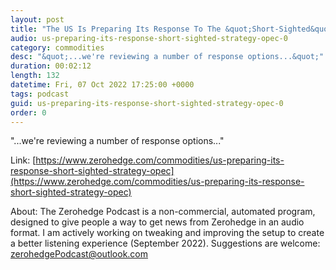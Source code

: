 ```yaml
---
layout: post
title: "The US Is Preparing Its Response To The &quot;Short-Sighted&quot; Strategy Of OPEC+"
audio: us-preparing-its-response-short-sighted-strategy-opec-0
category: commodities
desc: "&quot;...we're reviewing a number of response options...&quot;"
duration: 00:02:12
length: 132
datetime: Fri, 07 Oct 2022 17:25:00 +0000
tags: podcast
guid: us-preparing-its-response-short-sighted-strategy-opec-0
order: 0
---
```

&quot;...we're reviewing a number of response options...&quot;

Link: [https://www.zerohedge.com/commodities/us-preparing-its-response-short-sighted-strategy-opec](https://www.zerohedge.com/commodities/us-preparing-its-response-short-sighted-strategy-opec)

About: The Zerohedge Podcast is a non-commercial, automated program, designed to give people a way to get news from Zerohedge in an audio format.  I am actively working on tweaking and improving the setup to create a better listening experience (September 2022).  Suggestions are welcome: [zerohedgePodcast@outlook.com](mailto:zerohedgePodcast@outlook.com)